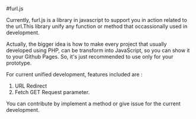 #furl.js

Currently, furl.js is a library in javascript to support you in action related to the url.This library unify any function or method that occassionally used in development.

Actually, the bigger idea is how to make every project that usually developed using PHP, can be transform into JavaScript, so you can show it to your Github Pages. So, it's just recommended to use only for your prototype.

For current unified development, features included are :
1. URL Redirect
2. Fetch GET Request parameter.

You can contribute by implement a method or give issue for the current development.